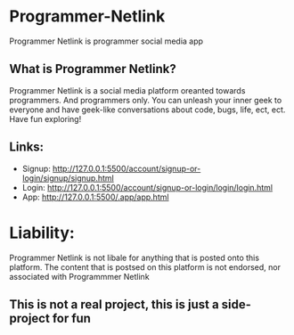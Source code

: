 # Programmer-Netlink
Programmer Netlink is programmer social media app

## What is Programmer Netlink?
Programmer Netlink is a social media platform oreanted towards programmers. And programmers only. You can unleash your inner geek to everyone and have geek-like conversations about code, bugs, life, ect, ect. Have fun exploring!

## Links:
* Signup: http://127.0.0.1:5500/account/signup-or-login/signup/signup.html
* Login: http://127.0.0.1:5500/account/signup-or-login/login/login.html
* App: http://127.0.0.1:5500/.app/app.html


# Liability:

Programmer Netlink is not libale for anything that is posted onto this platform. The content that is postsed on this platform is not endorsed, nor associated with Programmmer Netlink 

## This is not a real project, this is just a side-project for fun
